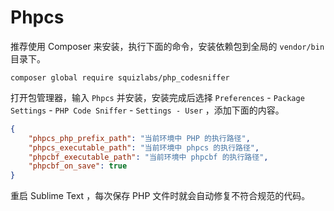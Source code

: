 # Phpcs

推荐使用 Composer 来安装，执行下面的命令，安装依赖包到全局的 `vendor/bin` 目录下。

```
composer global require squizlabs/php_codesniffer
```

打开包管理器，输入 `Phpcs` 并安装，安装完成后选择 `Preferences` - `Package Settings` - `PHP Code Sniffer` - `Settings - User` ，添加下面的内容。

```json
{
    "phpcs_php_prefix_path": "当前环境中 PHP 的执行路径",
    "phpcs_executable_path": "当前环境中 phpcs 的执行路径",
    "phpcbf_executable_path": "当前环境中 phpcbf 的执行路径",
    "phpcbf_on_save": true
}
```

重启 Sublime Text ，每次保存 PHP 文件时就会自动修复不符合规范的代码。